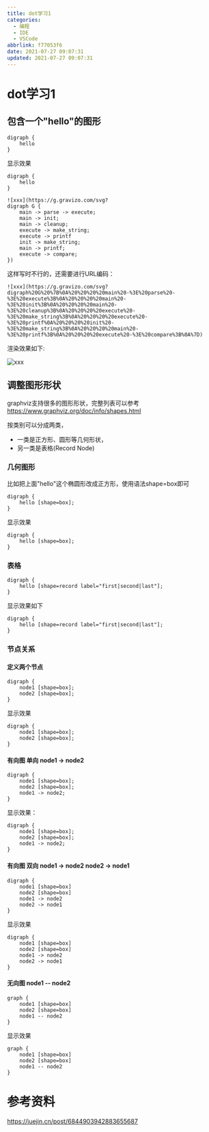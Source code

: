 ```yaml
---
title: dot学习1
categories:
  - 编程
  - IDE
  - VSCode
abbrlink: f77053f6
date: 2021-07-27 09:07:31
updated: 2021-07-27 09:07:31
---
```

# dot学习1
## 包含一个"hello"的图形

```
digraph {
    hello
}
```

显示效果

```graphviz
digraph {
    hello
}
```

<!-- ![xxx](https://g.gravizo.com/svg?
    digraph G {
        hello
    }
) -->

```
![xxx](https://g.gravizo.com/svg?
digraph G {
    main -> parse -> execute;
    main -> init;
    main -> cleanup;
    execute -> make_string;
    execute -> printf
    init -> make_string;
    main -> printf;
    execute -> compare;
})
```

这样写时不行的，还需要进行URL编码：

```
![xxx](https://g.gravizo.com/svg?digraph%20G%20%7B%0A%20%20%20%20main%20-%3E%20parse%20-%3E%20execute%3B%0A%20%20%20%20main%20-%3E%20init%3B%0A%20%20%20%20main%20-%3E%20cleanup%3B%0A%20%20%20%20execute%20-%3E%20make_string%3B%0A%20%20%20%20execute%20-%3E%20printf%0A%20%20%20%20init%20-%3E%20make_string%3B%0A%20%20%20%20main%20-%3E%20printf%3B%0A%20%20%20%20execute%20-%3E%20compare%3B%0A%7D)
```

渲染效果如下:

![xxx](https://g.gravizo.com/svg?digraph%20G%20%7B%0A%20%20%20%20main%20-%3E%20parse%20-%3E%20execute%3B%0A%20%20%20%20main%20-%3E%20init%3B%0A%20%20%20%20main%20-%3E%20cleanup%3B%0A%20%20%20%20execute%20-%3E%20make_string%3B%0A%20%20%20%20execute%20-%3E%20printf%0A%20%20%20%20init%20-%3E%20make_string%3B%0A%20%20%20%20main%20-%3E%20printf%3B%0A%20%20%20%20execute%20-%3E%20compare%3B%0A%7D)

## 调整图形形状

graphviz支持很多的图形形状，完整列表可以参考
https://www.graphviz.org/doc/info/shapes.html

按类别可以分成两类，
- 一类是正方形、圆形等几何形状，
- 另一类是表格(Record Node)

### 几何图形
比如把上面"hello"这个椭圆形改成正方形，使用语法shape=box即可

```
digraph {
    hello [shape=box];
}
```

显示效果

```graphviz
digraph {
    hello [shape=box];
}
```

### 表格

```
digraph {
    hello [shape=record label="first|second|last"];
}
```

显示效果如下

```graphviz
digraph {
    hello [shape=record label="first|second|last"];
}
```

### 节点关系
#### 定义两个节点

```
digraph {
    node1 [shape=box];
    node2 [shape=box];
}
```

显示效果

```graphviz
digraph {
    node1 [shape=box];
    node2 [shape=box];
}
```

#### 有向图 单向 node1 -> node2

```
digraph {
    node1 [shape=box];
    node2 [shape=box];
    node1 -> node2;
}
```

显示效果：

```graphviz
digraph {
    node1 [shape=box];
    node2 [shape=box];
    node1 -> node2;
}
```

#### 有向图 双向 node1 -> node2 node2 -> node1

```
digraph {
    node1 [shape=box]
    node2 [shape=box]
    node1 -> node2
    node2 -> node1
}
```

显示效果

```graphviz
digraph {
    node1 [shape=box]
    node2 [shape=box]
    node1 -> node2
    node2 -> node1
}
```

#### 无向图 node1 -- node2

```
graph {
    node1 [shape=box]
    node2 [shape=box]
    node1 -- node2
}
```

显示效果

```graphviz
graph {
    node1 [shape=box]
    node2 [shape=box]
    node1 -- node2
}
```

# 参考资料
https://juejin.cn/post/6844903942883655687
